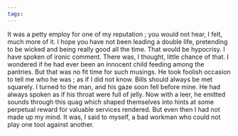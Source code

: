 ```yaml
---
tags:
---
```

It was a petty employ for one of my reputation ; you would not hear, I felt, much more of it. I hope you have not been leading a double life, pretending to be wicked and being really good all the time. That would be hypocrisy. I have spoken of ironic comment. There was, I thought, little chance of that. I wondered if he had ever been an innocent child feeding among the pantries. But that was no fit time for such musings. He took foolish occasion to tell me who he was ; as if I did not know. Bills should always be met squarely. I turned to the man, and his gaze soon fell before mine. He had always spoken as if his throat were full of jelly. Now with a leer, he emitted sounds through this quag which shaped themselves into hints at some perpetual reward for valuable services rendered. But even then I had not made up my mind. It was, I said to myself, a bad workman who could not play one tool against another.
